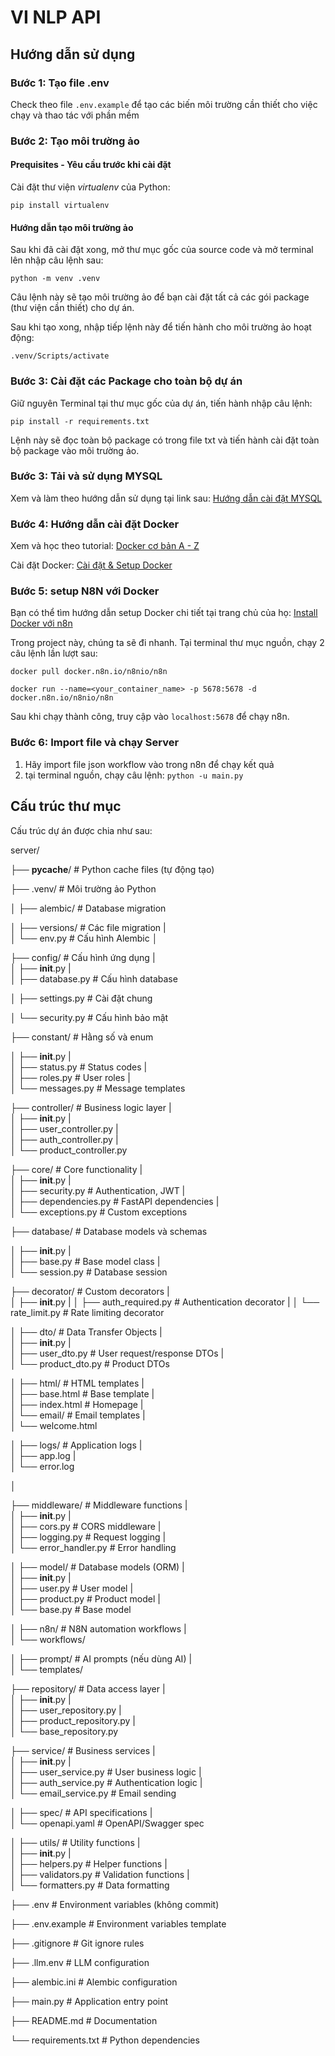 # VI NLP API

## Hướng dẫn sử dụng

### Bước 1: Tạo file .env

Check theo file `.env.example` để tạo các biến môi trường cần thiết cho việc chạy và thao tác với phần mềm

### Bước 2: Tạo môi trường ảo

#### Prequisites - Yêu cầu trước khi cài đặt

Cài đặt thư viện _virtualenv_ của Python:

`pip install virtualenv`

#### Hướng dẫn tạo môi trường ảo

Sau khi đã cài đặt xong, mở thư mục gốc của source code và mở terminal lên nhập câu lệnh sau:

`python -m venv .venv`

Câu lệnh này sẽ tạo môi trường ảo để bạn cài đặt tất cả các gói package (thư viện cần thiết) cho dự án.

Sau khi tạo xong, nhập tiếp lệnh này để tiến hành cho môi trường ảo hoạt động:

`.venv/Scripts/activate`

### Bước 3: Cài đặt các Package cho toàn bộ dự án

Giữ nguyên Terminal tại thư mục gốc của dự án, tiến hành nhập câu lệnh:

`pip install -r requirements.txt`

Lệnh này sẽ đọc toàn bộ package có trong file txt và tiến hành cài đặt toàn bộ package vào môi trường ảo.

### Bước 3: Tải và sử dụng MYSQL

Xem và làm theo hướng dẫn sử dụng tại link sau: [Hướng dẫn cài đặt MYSQL](https://youtu.be/dq1L1Lrbg6s?si=WOJrrvMIIdm-yt3c)

### Bước 4: Hướng dẫn cài đặt Docker

Xem và học theo tutorial: [Docker cơ bản A - Z](https://youtube.com/playlist?list=PLncHg6Kn2JT4kLKJ_7uy0x4AdNrCHbe0n&si=zPy2kzzbNcQMuOyW)

Cài đặt Docker: [Cài đặt & Setup Docker](https://www.docker.com/)

### Bước 5: setup N8N với Docker

Bạn có thể tìm hướng dẫn setup Docker chi tiết tại trang chủ của họ: [Install Docker với n8n](https://docs.n8n.io/hosting/installation/docker/)

Trong project này, chúng ta sẽ đi nhanh. Tại terminal thư mục nguồn, chạy 2 câu lệnh lần lượt sau:

`docker pull docker.n8n.io/n8nio/n8n`

`docker run --name=<your_container_name> -p 5678:5678 -d docker.n8n.io/n8nio/n8n`

Sau khi chạy thành công, truy cập vào `localhost:5678` để chạy n8n.

### Bước 6: Import file và chạy Server

1. Hãy import file json workflow vào trong n8n để chạy kết quả
2. tại terminal nguồn, chạy câu lệnh: `python -u main.py`

## Cấu trúc thư mục

Cấu trúc dự án được chia như sau:

server/

├── **pycache**/ # Python cache files (tự động tạo)

├── .venv/ # Môi trường ảo Python

│
├── alembic/ # Database migration

│ ├── versions/ # Các file migration
|  
│ └── env.py # Cấu hình Alembic
│

├── config/ # Cấu hình ứng dụng
|  
│ ├── **init**.py
|  
│ ├── database.py # Cấu hình database

│ ├── settings.py # Cài đặt chung

│ └── security.py # Cấu hình bảo mật

├── constant/ # Hằng số và enum

│ ├── **init**.py
|  
│ ├── status.py # Status codes
|  
│ ├── roles.py # User roles
|  
│ └── messages.py # Message templates

├── controller/ # Business logic layer
|  
│ ├── **init**.py
|  
│ ├── user_controller.py
|  
│ ├── auth_controller.py
|  
│ └── product_controller.py

├── core/ # Core functionality
|  
│ ├── **init**.py
|  
│ ├── security.py # Authentication, JWT
|  
│ ├── dependencies.py # FastAPI dependencies
|  
│ └── exceptions.py # Custom exceptions

├── database/ # Database models và schemas

│ ├── **init**.py
|  
│ ├── base.py # Base model class
|  
│ └── session.py # Database session

├── decorator/ # Custom decorators
|  
│ ├── **init**.py
|
│ ├── auth_required.py # Authentication decorator
|
│ └── rate_limit.py # Rate limiting decorator

│
├── dto/ # Data Transfer Objects
|  
│ ├── **init**.py
|  
│ ├── user_dto.py # User request/response DTOs
|  
│ └── product_dto.py # Product DTOs

│
├── html/ # HTML templates
|  
│ ├── base.html # Base template
|  
│ ├── index.html # Homepage
|  
│ └── email/ # Email templates
|  
│ └── welcome.html

│
├── logs/ # Application logs
|  
│ ├── app.log
|  
│ └── error.log

│

├── middleware/ # Middleware functions
|  
│ ├── **init**.py
|  
│ ├── cors.py # CORS middleware
|  
│ ├── logging.py # Request logging
|  
│ └── error_handler.py # Error handling

│
├── model/ # Database models (ORM)
|  
│ ├── **init**.py
|  
│ ├── user.py # User model
|  
│ ├── product.py # Product model
|  
│ └── base.py # Base model

│
├── n8n/ # N8N automation workflows
|  
│ └── workflows/

│
├── prompt/ # AI prompts (nếu dùng AI)
|  
│ └── templates/

├── repository/ # Data access layer
|  
│ ├── **init**.py
|  
│ ├── user_repository.py
|  
│ ├── product_repository.py
|  
│ └── base_repository.py

├── service/ # Business services
|  
│ ├── **init**.py
|  
│ ├── user_service.py # User business logic
|  
│ ├── auth_service.py # Authentication logic
|  
│ └── email_service.py # Email sending

│
├── spec/ # API specifications
|  
│ └── openapi.yaml # OpenAPI/Swagger spec

│
├── utils/ # Utility functions
|  
│ ├── **init**.py
|  
│ ├── helpers.py # Helper functions
|  
│ ├── validators.py # Validation functions
|  
│ └── formatters.py # Data formatting

├── .env # Environment variables (không commit)

├── .env.example # Environment variables template

├── .gitignore # Git ignore rules

├── .llm.env # LLM configuration

├── alembic.ini # Alembic configuration

├── main.py # Application entry point

├── README.md # Documentation

└── requirements.txt # Python dependencies
